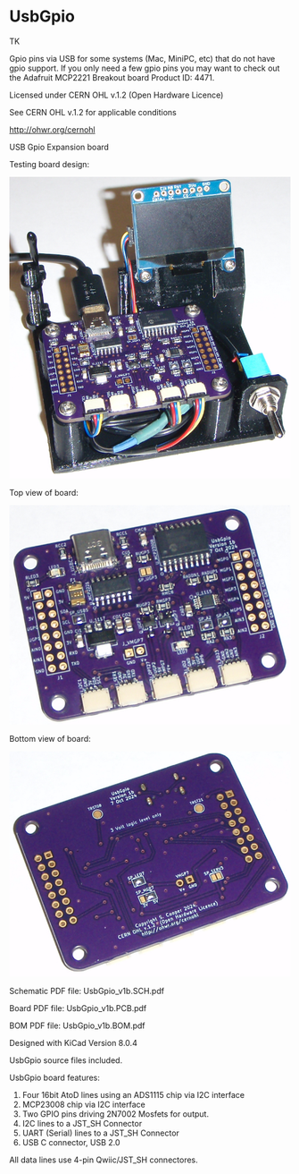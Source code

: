 # UsbGpio

TK

Gpio pins via USB for some systems (Mac, MiniPC, etc) that do not have gpio support.
If you only need a few gpio pins you may want to check out the Adafruit MCP2221 Breakout board Product ID: 4471.

Licensed under CERN OHL v.1.2 (Open Hardware Licence)

See CERN OHL v.1.2 for applicable conditions

http://ohwr.org/cernohl

USB Gpio Expansion board

Testing board design:

![alt text](https://github.com/Sd4Projects/UsbGpio/blob/main/UsbGpioTestSetup.png?raw=true "finishedboard")

Top view of board:

![alt text](https://github.com/Sd4Projects/UsbGpio/blob/main/UsbGpioTop.png?raw=true "TopView")

Bottom view of board:

![alt text](https://github.com/Sd4Projects/UsbGpio/blob/main/UsbGpioBot.png?raw=true "BottomView")

Schematic PDF file: UsbGpio_v1b.SCH.pdf

Board PDF file: UsbGpio_v1b.PCB.pdf

BOM PDF file: UsbGpio_v1b.BOM.pdf

Designed with KiCad Version 8.0.4

UsbGpio source files included.

UsbGpio board features:
1. Four 16bit AtoD lines using an ADS1115 chip via I2C interface
2. MCP23008 chip via I2C interface
3. Two GPIO pins driving 2N7002 Mosfets for output.
4. I2C lines to a JST_SH Connector
5. UART (Serial) lines to a JST_SH Connector
6. USB C connector, USB 2.0

All data lines use 4-pin Qwiic/JST_SH connectores.
